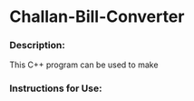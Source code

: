 # Challan-Bill-Converter

### Description:
This C++ program can be used to make

### Instructions for Use:
